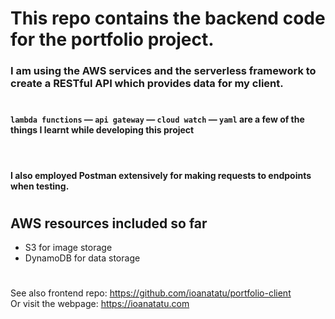 # This repo contains the backend code for the portfolio project.

### I am using the **AWS** services and the **serverless framework** to create a **RESTful API** which provides data for my client.

#

#### `lambda functions` &#8212; `api gateway` &#8212; `cloud watch` &#8212; `yaml` are a few of the things I learnt while developing this project
&nbsp;
#### I also employed Postman extensively for making requests to endpoints when testing.

#

## AWS resources included so far

-   S3 for image storage
-   DynamoDB for data storage

#

See also frontend repo: https://github.com/ioanatatu/portfolio-client \
Or visit the webpage: https://ioanatatu.com
